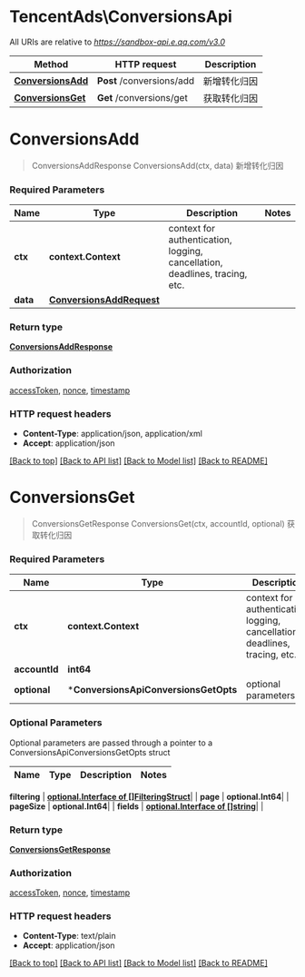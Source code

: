 # TencentAds\ConversionsApi

All URIs are relative to *https://sandbox-api.e.qq.com/v3.0*

Method | HTTP request | Description
------------- | ------------- | -------------
[**ConversionsAdd**](ConversionsApi.md#ConversionsAdd) | **Post** /conversions/add | 新增转化归因
[**ConversionsGet**](ConversionsApi.md#ConversionsGet) | **Get** /conversions/get | 获取转化归因


# **ConversionsAdd**
> ConversionsAddResponse ConversionsAdd(ctx, data)
新增转化归因

### Required Parameters

Name | Type | Description  | Notes
------------- | ------------- | ------------- | -------------
 **ctx** | **context.Context** | context for authentication, logging, cancellation, deadlines, tracing, etc.
  **data** | [**ConversionsAddRequest**](ConversionsAddRequest.md)|  | 

### Return type

[**ConversionsAddResponse**](ConversionsAddResponse.md)

### Authorization

[accessToken](../README.md#accessToken), [nonce](../README.md#nonce), [timestamp](../README.md#timestamp)

### HTTP request headers

 - **Content-Type**: application/json, application/xml
 - **Accept**: application/json

[[Back to top]](#) [[Back to API list]](../README.md#documentation-for-api-endpoints) [[Back to Model list]](../README.md#documentation-for-models) [[Back to README]](../README.md)

# **ConversionsGet**
> ConversionsGetResponse ConversionsGet(ctx, accountId, optional)
获取转化归因

### Required Parameters

Name | Type | Description  | Notes
------------- | ------------- | ------------- | -------------
 **ctx** | **context.Context** | context for authentication, logging, cancellation, deadlines, tracing, etc.
  **accountId** | **int64**|  | 
 **optional** | ***ConversionsApiConversionsGetOpts** | optional parameters | nil if no parameters

### Optional Parameters
Optional parameters are passed through a pointer to a ConversionsApiConversionsGetOpts struct

Name | Type | Description  | Notes
------------- | ------------- | ------------- | -------------

 **filtering** | [**optional.Interface of []FilteringStruct**](FilteringStruct.md)|  | 
 **page** | **optional.Int64**|  | 
 **pageSize** | **optional.Int64**|  | 
 **fields** | [**optional.Interface of []string**](string.md)|  | 

### Return type

[**ConversionsGetResponse**](ConversionsGetResponse.md)

### Authorization

[accessToken](../README.md#accessToken), [nonce](../README.md#nonce), [timestamp](../README.md#timestamp)

### HTTP request headers

 - **Content-Type**: text/plain
 - **Accept**: application/json

[[Back to top]](#) [[Back to API list]](../README.md#documentation-for-api-endpoints) [[Back to Model list]](../README.md#documentation-for-models) [[Back to README]](../README.md)

